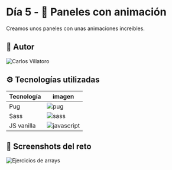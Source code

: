 
# Día 5 - 💪 Paneles con animación

Creamos unos paneles con unas animaciones increibles.

## 👤 Autor

![Carlos Villatoro](https://i.imgur.com/xjYfu2a.png)
 
## ⚙️ Tecnologías utilizadas

| Tecnología             | imagen                                                            |
| ----------------- | ------------------------------------------------------------------ |
| Pug | ![pug](https://i.imgur.com/pHxT8tj.png) |
| Sass | ![sass](https://i.imgur.com/QUjROj9.png) |
| JS vanilla | ![javascript](https://i.imgur.com/mLukrBn.png)

## 🤳 Screenshots del reto

![Ejercicios de arrays](https://i.imgur.com/PnoTik8.png)



